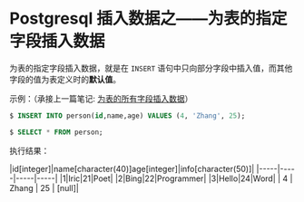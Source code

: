 # Postgresql 插入数据之——为表的指定字段插入数据

为表的指定字段插入数据，就是在 `INSERT` 语句中只向部分字段中插入值，而其他字段的值为表定义时的**默认值**。

示例：（承接上一篇笔记: [为表的所有字段插入数据](为表的所有字段插入数据.md)）

``` sql
$ INSERT INTO person(id,name,age) VALUES (4, 'Zhang', 25);

$ SELECT * FROM person;
```

执行结果：

|id[integer]|name[character(40)]age[integer]|info[character(50)]|
|-----|-----|-----|-----|
|1|Iric|21|Poet|
|2|Bing|22|Programmer|
|3|Hello|24|Word|
|  4 | Zhang                                    |  25 | [null]|
